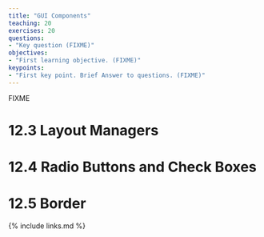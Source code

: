 ```yaml
---
title: "GUI Components"
teaching: 20
exercises: 20
questions:
- "Key question (FIXME)"
objectives:
- "First learning objective. (FIXME)"
keypoints:
- "First key point. Brief Answer to questions. (FIXME)"
---
```

FIXME

# 12.3 Layout Managers
# 12.4 Radio Buttons and Check Boxes
# 12.5 Border


{% include links.md %}
